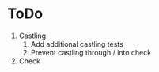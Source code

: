 ﻿# ToDo

1. Castling
   1. Add additional castling tests
   2. Prevent castling through / into check
2. Check